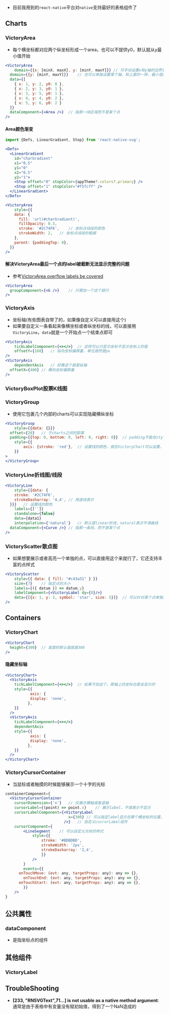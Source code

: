 - 目前我用到的`react-native`平台对`native`支持最好的表格组件了

## Charts

### VictoryArea

- 每个横坐标都对应两个纵坐标形成一个area，也可以不提供y0，默认就从y最小值开始

```jsx
<VictoryArea
	domain={{x: [minX, maxX], y: [minY, maxY]}}	// 可手动设置x和y轴的边界值
  domain={{y: [minY, maxY]}}	// 也可以单独设置某个轴，和上面的一样，最小值和最大值必须不一样，否则会报一个prop type warning，就只能自己先设置默认值了
  data={[
    { x: 1, y: 2, y0: 0 },
    { x: 2, y: 3, y0: 1 },
    { x: 3, y: 5, y0: 1 },
    { x: 4, y: 4, y0: 2 },
    { x: 5, y: 6, y0: 2 }
  ]}
  dataComponent={<Area />}	// 指那一块区域而不是某个点
/>
```

#### Area颜色渐变

```jsx
import {Defs, LinearGradient, Stop} from 'react-native-svg';

<Defs>
  <LinearGradient
    id="charGradient"
    x1="0.5"
    y1="0"
    x2="0.5"
    y2="1">
    <Stop offset="0" stopColor={appTheme?.colors?.primary} />
    <Stop offset="1" stopColor="#f5fcff" />
  </LinearGradient>
</Defs>

<VictoryArea
	style={{
    data: {
      fill: 'url(#charGradient)',
      fillOpacity: 0.3,
      stroke: '#2C74F6',	// 坐标点线段的颜色
      strokeWidth: 2,	// 坐标点线段的粗细
    },
    parent: {paddingTop: 0},
  }}
/>
```

#### 解决VictoryArea最后一个点的label被截断无法显示完整的问题

- 参考[VictoryArea overflow labels be covered ](https://github.com/FormidableLabs/victory/issues/1725)

```jsx
<VictoryArea
  groupComponent={<G />}	// 只需加一个这个就行
/>
```

### VictoryAxis

- 坐标轴(有些图表自带了的，如果像自定义可以直接用这个)
- 如果要自定义一条看起来像横坐标或者纵坐标的线，可以直接用`VictoryLine`，`data`就是一个开始点一个结束点即可

```jsx
<VictoryAxis
	tickLabelComponent={<></>}	// 这样可以只显示坐标不显示坐标上的值
	offsetY={160}	// 纵向坐标偏移量，单位居然是px
/>
<VictoryAxis
	dependentAxis	// 好像这个就是纵轴
  offsetX={400}	// 横向坐标偏移量
/>
```

### VictoryBoxPlot股票K线图

### VictoryGroup

- 使用它包裹几个内部的charts可以实现隐藏横纵坐标

```jsx
<VictoryGruop
	style={{data: {}}}
  offset={20}	// 子charts之间的距离
  padding={{top: 0, bottom: 0, left: 0, right: 0}}	// padding不能在style里面设置，只能在这里设置
	style={{
		axis: {stroke: 'red'},	// 设置线的颜色，我在VictoryChart可以设置，但是在VictoryGroup下面设置不成功
	}}
>
</VictoryGroup>
```

### VictoryLine折线图/线段

```jsx
<VictoryLine
	style={{data: {
    stroke: '#2C74F6',
    strokeDasharray: '4,4', // 用虚线表示
  }}}	// 设置线的颜色
	labels={['']}
	standalone={false}
	data={data1}
	interpolation={'natural'}	// 默认是linear折线，natural表示平滑曲线
  dataComponent={<Curve />}	// 指那一条线，而不是某个点
/>
```

### VictoryScatter散点图

- 如果想要展示或者高亮一个单独的点，可以直接用这个来就行了，它还支持丰富的点样式

```jsx
<VictoryScatter
    style={{ data: { fill: "#c43a31" } }}
    size={7}	// 指定点的大小
    labels={({ datum }) => datum.y}
    labelComponent={<VictoryLabel dy={8}/>}
    data={[{x: 1, y: 1, symbol: 'star', size: 5}]}	// 可以针对某个点单独设置其形状和大小，形状包括star星星，square正方形，diamond菱形，circle圆形，triangleUp三角形
/>
```

## Containers

### VictoryChart

```jsx
<VictoryChart
  height={300}	// 高度的默认值就是300
/>
```

#### 隐藏坐标轴

```jsx
<VictoryChart>
  <VictoryAxis
    tickLabelComponent={<></>}	// 如果不加这个，那轴上的坐标也是会显示的
    style={{
           axis: {
           display: 'none',
          },
    }}
  />
  <VictoryAxis
    tickLabelComponent={<></>}
    dependentAxis
    style={{
           axis: {
           display: 'none',
          },
    }}
  />  
</VictoryChart>
```

### VictoryCursorContainer

- 当鼠标或者触摸的时候能够展示一个十字的光标

```jsx
containerComponent={
  <VictoryCursorContainer
  	cursorDimension={'x'}	// 仅展示横轴或者竖轴
  	cursorLabel={(point) => point.x}	// 展示label，不填表示不显示
    cursorLabelComponent={<VictoryLabel
                          	x={300}	// 可以指定label显示在哪个横坐标的位置，可以实现固定在右边
                          />}	// 自定义cusrorLabel组件
  	cursorComponent={
  		<LineSegment	// 可以自定义光标的样式
  			style={{
  				stroke: '#BDBDBD',
  				strokeWidth: '2px',
  				strokeDasharray: '2,4',
				}}
			/>
		}
		events={{
      onTouchMove: (evt: any, targetProps: any): any => {},
    	onTouchEnd: (evt: any, targetProps: any): any => {},
      onTouchStart: (evt: any, targetProps: any): any => {},
		}}
	/>
}
```

## 公共属性

 ### dataComponent

- 是指坐标点的组件

## 其他组件

### VictoryLabel

## TroubleShooting

- **[233, "RNSVGText",71...] is not usable as a native method argument**: 通常是由于表格中有变量没有赋初始值，得到了一个NaN造成的